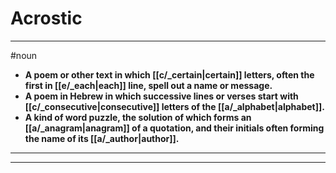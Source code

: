 # Acrostic
---
#noun
- **A poem or other text in which [[c/_certain|certain]] letters, often the first in [[e/_each|each]] line, spell out a name or message.**
- **A poem in Hebrew in which successive lines or verses start with [[c/_consecutive|consecutive]] letters of the [[a/_alphabet|alphabet]].**
- **A kind of word puzzle, the solution of which forms an [[a/_anagram|anagram]] of a quotation, and their initials often forming the name of its [[a/_author|author]].**
---
---
